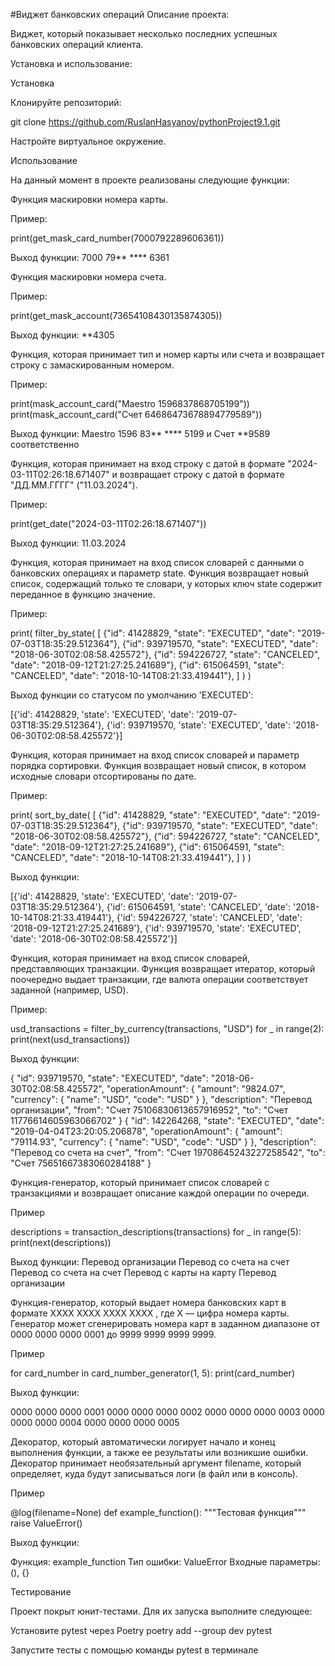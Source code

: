 #Виджет банковских операций Описание проекта:

Виджет, который показывает несколько последних успешных банковских операций клиента.

Установка и использование:

Установка

Клонируйте репозиторий:

git clone https://github.com/RuslanHasyanov/pythonProject9.1.git

Настройте виртуальное окружение.

Использование

На данный момент в проекте реализованы следующие функции:

Функция маскировки номера карты.

Пример:

print(get_mask_card_number(7000792289606361))

Выход функции: 7000 79** **** 6361

Функция маскировки номера счета.

Пример:

print(get_mask_account(73654108430135874305))

Выход функции: **4305

Функция, которая принимает тип и номер карты или счета и возвращает строку с замаскированным номером.

Пример:

print(mask_account_card("Maestro 1596837868705199")) print(mask_account_card("Счет 64686473678894779589"))

Выход функции: Maestro 1596 83** **** 5199 и Счет **9589 соответственно

Функция, которая принимает на вход строку с датой в формате "2024-03-11T02:26:18.671407" и возвращает строку с датой в формате "ДД.ММ.ГГГГ" ("11.03.2024").

Пример:

print(get_date("2024-03-11T02:26:18.671407"))

Выход функции: 11.03.2024

Функция, которая принимает на вход список словарей с данными о банковских операциях и параметр state. Функция возвращает новый список, содержащий только те словари, у которых ключ state содержит переданное в функцию значение.

Пример:

print( filter_by_state( [ {"id": 41428829, "state": "EXECUTED", "date": "2019-07-03T18:35:29.512364"}, {"id": 939719570, "state": "EXECUTED", "date": "2018-06-30T02:08:58.425572"}, {"id": 594226727, "state": "CANCELED", "date": "2018-09-12T21:27:25.241689"}, {"id": 615064591, "state": "CANCELED", "date": "2018-10-14T08:21:33.419441"}, ] ) )

Выход функции со статусом по умолчанию 'EXECUTED':

[{'id': 41428829, 'state': 'EXECUTED', 'date': '2019-07-03T18:35:29.512364'}, {'id': 939719570, 'state': 'EXECUTED', 'date': '2018-06-30T02:08:58.425572'}]

Функция, которая принимает на вход список словарей и параметр порядка сортировки. Функция возвращает новый список, в котором исходные словари отсортированы по дате.

Пример:

print( sort_by_date( [ {"id": 41428829, "state": "EXECUTED", "date": "2019-07-03T18:35:29.512364"}, {"id": 939719570, "state": "EXECUTED", "date": "2018-06-30T02:08:58.425572"}, {"id": 594226727, "state": "CANCELED", "date": "2018-09-12T21:27:25.241689"}, {"id": 615064591, "state": "CANCELED", "date": "2018-10-14T08:21:33.419441"}, ] ) )

Выход функции:

[{'id': 41428829, 'state': 'EXECUTED', 'date': '2019-07-03T18:35:29.512364'}, {'id': 615064591, 'state': 'CANCELED', 'date': '2018-10-14T08:21:33.419441'}, {'id': 594226727, 'state': 'CANCELED', 'date': '2018-09-12T21:27:25.241689'}, {'id': 939719570, 'state': 'EXECUTED', 'date': '2018-06-30T02:08:58.425572'}]

Функция, которая принимает на вход список словарей, представляющих транзакции. Функция возвращает итератор, который поочередно выдает транзакции, где валюта операции соответствует заданной (например, USD).

Пример:

usd_transactions = filter_by_currency(transactions, "USD") for _ in range(2): print(next(usd_transactions))

Выход функции:

{ "id": 939719570, "state": "EXECUTED", "date": "2018-06-30T02:08:58.425572", "operationAmount": { "amount": "9824.07", "currency": { "name": "USD", "code": "USD" } }, "description": "Перевод организации", "from": "Счет 75106830613657916952", "to": "Счет 11776614605963066702" } { "id": 142264268, "state": "EXECUTED", "date": "2019-04-04T23:20:05.206878", "operationAmount": { "amount": "79114.93", "currency": { "name": "USD", "code": "USD" } }, "description": "Перевод со счета на счет", "from": "Счет 19708645243227258542", "to": "Счет 75651667383060284188" }

Функция-генератор, который принимает список словарей с транзакциями и возвращает описание каждой операции по очереди.

Пример

descriptions = transaction_descriptions(transactions) for _ in range(5): print(next(descriptions))

Выход функции: Перевод организации Перевод со счета на счет Перевод со счета на счет Перевод с карты на карту Перевод организации

Функция-генератор, который выдает номера банковских карт в формате XXXX XXXX XXXX XXXX , где X — цифра номера карты. Генератор может сгенерировать номера карт в заданном диапазоне от 0000 0000 0000 0001 до 9999 9999 9999 9999.

Пример

for card_number in card_number_generator(1, 5): print(card_number)

Выход функции:

0000 0000 0000 0001 0000 0000 0000 0002 0000 0000 0000 0003 0000 0000 0000 0004 0000 0000 0000 0005

Декоратор, который автоматически логирует начало и конец выполнения функции, а также ее результаты или возникшие ошибки. Декоратор принимает необязательный аргумент filename, который определяет, куда будут записываться логи (в файл или в консоль).

Пример

@log(filename=None) def example_function(): """Тестовая функция""" raise ValueError()

Выход функции:

Функция: example_function Тип ошибки: ValueError Входные параметры: (), {}

Тестирование

Проект покрыт юнит-тестами. Для их запуска выполните следующее:

Установите pytest через Poetry poetry add --group dev pytest

Запустите тесты с помощью команды pytest в терминале